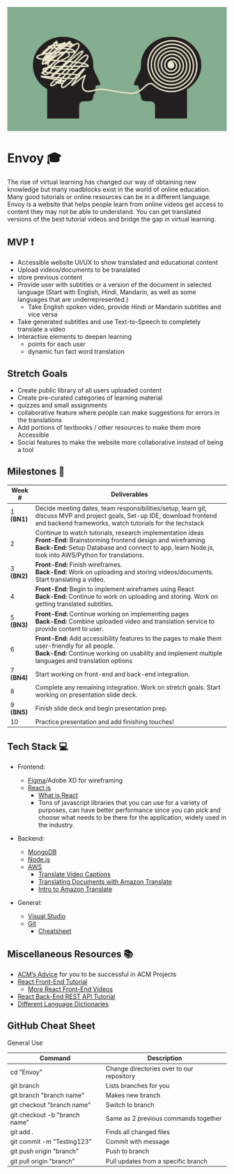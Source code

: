 <p align="center">
<img src="https://github.com/acm-projects/Envoy/blob/main/Translationai.jpg" width="625"/>
</p>

# Envoy 🎓
The rise of virtual learning has changed our way of obtaining new knowledge but many roadblocks exist in the world of online education. Many good tutorials or online resources can be in a different language. Envoy is a website that helps people learn from online videos get access to content they may not be able to understand. You can get translated versions of the best tutorial videos and bridge the gap in virtual learning.
 
## MVP ❗
* Accessible website UI/UX to show translated and educational content
* Upload videos/documents to be translated
 * store previous content
* Provide user with subtitles or a version of the document in selected language (Start with English, Hindi, Mandarin, as well as some languages that are underrepresented.)
  * Take English spoken video, provide Hindi or Mandarin subtitles and vice versa
* Take generated subtitles and use Text-to-Speech to completely translate a video
* Interactive elements to deepen learning
  * points for each user
  * dynamic fun fact word translation
 
## Stretch Goals
* Create public library of all users uploaded content
* Create pre-curated categories of learning material
 * quizzes and small assignments
* collaborative feature where people can make suggestions for errors in the translations
* Add portions of textbooks / other resources to make them more Accessible
* Social features to make the website more collaborative instead of being a tool 
 
 
 ## Milestones 📆
| Week # | Deliverables |
|--------|--------------|
| 1 **(BN1)**       | Decide meeting dates, team responsibilities/setup, learn git, discuss MVP and project goals, Set-up IDE, download frontend and backend frameworks, watch tutorials for the techstack                                  |                                                             
| 2                 | Continue to watch tutorials, research implementation ideas <br />**Front-End:** Brainstorming frontend design and wireframing <br />**Back-End:** Setup Database and connect to app, learn Node.js, look into AWS/Python for translations.                                     |
| 3  **(BN2)**      | **Front-End:** Finish wireframes.<br />**Back-End:** Work on uploading and storing videos/documents. Start translating a video.                                      |
| 4                 | **Front-End:** Begin to implement wireframes using React <br />**Back-End:** Continue to work on uploading and storing. Work on getting translated subtitles.                                            |
| 5  **(BN3)**      |**Front-End:** Continue working on implementing pages<br />**Back-End:** Combine uploaded video and translation service to provide content to user.     |
| 6                 | **Front-End:** Add accessibility features to the pages to make them user-friendly for all people. <br />**Back-End:**  Continue working on usability and implement multiple languages and translation options                           |
| 7  **(BN4)**      | Start working on front-end and back-end integration.                                                                                     |             
| 8                 | Complete any remaining integration. Work on stretch goals. Start working on presentation slide deck.                                                               |
| 9  **(BN5)**      | Finish slide deck and begin presentation prep.                                                                          |
| 10                | Practice presentation and add finishing touches!                                                   |
 
## Tech Stack 💻
* Frontend:
  * [Figma](https://www.figma.com/)/Adobe XD for wireframing
  * [React.js](https://reactjs.org/)
    * [What is React](https://www.youtube.com/watch?v=Tn6-PIqc4UM)
    * Tons of javascript libraries that you can use for a variety of purposes, can have better performance since you can pick and choose what needs to be there for the application, widely used in the industry.
 
* Backend:
  * [MongoDB](https://www.mongodb.com/cloud/atlas/lp/try6?utm_source=google&utm_campaign=gs_americas_united_states_search_core_brand_atlas_desktop&utm_term=mongodb&utm_medium=cpc_paid_search&utm_ad=e&utm_ad_campaign_id=12212624338&adgroup=115749704103&gclid=CjwKCAjw3K2XBhAzEiwAmmgrAg4uHgf3ulDv18XD1PKR5n8O8sIyh6xomD9gyrEACvHhPCYyl1ds1BoCYagQAvD_BwE)
  * [Node.js](https://nodejs.org/en/)
  * [AWS](https://aws.amazon.com/free/?trk=fce796e8-4ceb-48e0-9767-89f7873fac3d&sc_channel=ps&s_kwcid=AL!4422!3!432339156150!e!!g!!aws&ef_id=CjwKCAjw1ICZBhAzEiwAFfvFhHx9k2wuKHNtiLgx4YQur8yPE8267CYIaKSN4-QR63yoI4pct4BKnRoCU9UQAvD_BwE:G:s&s_kwcid=AL!4422!3!432339156150!e!!g!!aws&all-free-tier.sort-by=item.additionalFields.SortRank&all-free-tier.sort-order=asc&awsf.Free%20Tier%20Types=*all&awsf.Free%20Tier%20Categories=*all)
    * [Translate Video Captions](https://aws.amazon.com/blogs/machine-learning/translate-video-captions-and-subtitles-using-amazon-translate/)
    * [Translating Documents with Amazon Translate](https://youtu.be/-_2wCN5heXw)
    * [Intro to Amazon Translate](https://youtu.be/Mm4wQ2bdoQo)
* General:
  * [Visual Studio](https://visualstudio.microsoft.com/)
  * [Git](https://git-scm.com/downloads)
    * [Cheatsheet](https://education.github.com/git-cheat-sheet-education.pdf)
  
 
 
## Miscellaneous Resources 	📚
* [ACM’s Advice](https://docs.google.com/document/d/18Zi3DrKG5e6g5Bojr8iqxIu6VIGl86YBSFlsnJnlM88/edit) for you to be successful in ACM Projects
* [React Front-End Tutorial](https://reactjs.org/tutorial/tutorial.html)
  * [More React Front-End Videos](https://www.youtube.com/watch?v=G-Cr00UYokU)
* [React Back-End REST API Tutorial](https://www.youtube.com/watch?v=fgTGADljAeg)
* [Different Language Dictionaries](https://www.wordreference.com/)
 
 
## GitHub Cheat Sheet
 
General Use
 
| Command | Description |
| ------ | ------ |
| cd "Envoy" | Change directories over to our repository |
| git branch | Lists branches for you |
| git branch "branch name" | Makes new branch |
| git checkout "branch name" | Switch to branch |
| git checkout -b "branch name" | Same as 2 previous commands together |
| git add . | Finds all changed files |
| git commit -m "Testing123" | Commit with message |
| git push origin "branch" | Push to branch |
| git pull origin "branch" | Pull updates from a specific branch |
 
 
 
 


